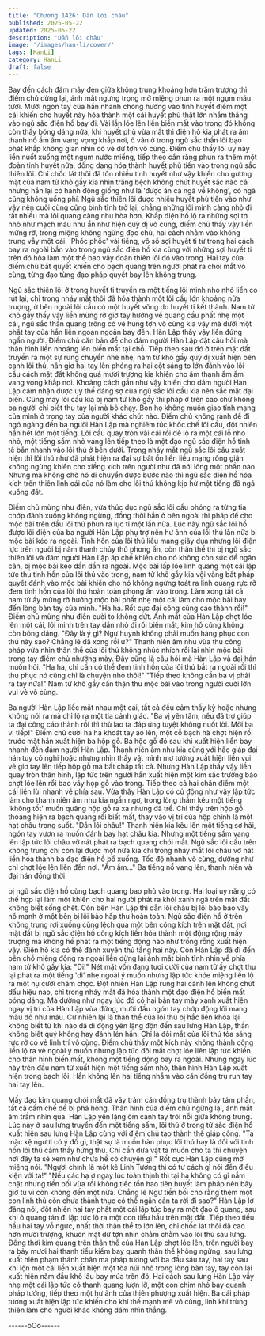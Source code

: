 ```yaml
---
title: "Chương 1426: Dẫn lôi châu"
published: 2025-05-22
updated: 2025-05-22
description: 'Dẫn lôi châu'
image: '/images/han-li/cover/'
tags: [HanLi]
category: HanLi
draft: false
---
```


Bay đến cách đám mây đen giữa không trung khoảng hơn trăm
trượng thì điếm chủ dừng lại, ánh mắt ngưng trọng mở miệng
phun ra một ngụm máu tươi.
Mười ngón tay của hắn nhanh chóng hướng vào tinh huyết điểm
một cái khiến cho huyết này hóa thành một cái huyết phù thật lớn
nhắm thẳng vào ngũ sắc điện hồ bay đi. Vài lần lóe lên liền biến
mất vào trong đó không còn thấy bóng dáng nữa, khi huyết phù
vừa mất thì điện hồ kia phát ra âm thanh nổ ầm ầm vang vọng
khắp nơi, ô vân ở trong ngũ sắc thần lôi bạo phát khắp không
gian nhìn có vẻ dữ tợn vô cùng.
Điếm chủ thấy lôi uy này liền nuốt xuống một ngụm nước miếng,
tiếp theo cắn răng phun ra thêm một đoàn tinh huyết nữa, đồng
dạng hóa thành huyết phù tiến vào trong ngũ sắc thiên lôi.
Chỉ chốc lát thôi đã tốn nhiều tinh huyết như vậy khiến cho gương
mặt của nam tử khô gầy kia nhìn trắng bệch không chút huyết sắc
nào cả nhưng hắn lại có hành động giống như là 'được ăn cả ngã
về không', có ngã cũng không uổng phí.
Ngũ sắc thiên lôi được nhiều huyết phù tiến vào như vậy nên cuối
cùng cũng bình tĩnh trở lại, chẳng những lôi minh càng nhỏ đi rất
nhiều mà lôi quang càng nhu hòa hơn. Khắp điện hồ lộ ra những
sợi tơ nhỏ như mạch máu như ẩn như hiện quỷ dị vô cùng, điếm
chủ thấy vậy liền mừng rỡ, trong miệng không ngừng đọc chú, hai
cách nhằm vào không trung vẫy một cái. 'Phốc phốc' vài tiếng, vô
số sợi huyết ti từ trong hai cách bay ra ngoài bắn vào trong ngũ
sắc điện hồ kia cùng với những sợi huyết ti trên đó hòa làm một
thể bao vây đoàn thiên lôi đó vào trong. Hai tay của điếm chủ bắt
quyết khiến cho bạch quang trên người phát ra chói mắt vô cùng,
từng đạo từng đạo pháp quyết bay lên không trung.

Ngũ sắc thiên lôi ở trong huyết ti truyền ra một tiếng lôi minh nho
nhỏ liền co rút lại, chỉ trong nháy mắt thôi đã hóa thành một lôi
cầu lớn khoảng nửa trượng, ở bên ngoài lôi cầu có một huyết
võng do huyết ti kết thành. Nam tử khô gầy thấy vậy liền mừng rỡ
giơ tay hướng về quang cầu phất nhẹ một cái, ngũ sắc thần
quang trông có vẻ hung tợn vô cùng kia vậy mà dưới một phất tay
của hắn liền ngoan ngoãn bay đến. Hàn Lập thấy vậy liền đứng
ngẩn người.
Điếm chủ căn bản để cho đám người Hàn Lập đặt câu hỏi mà
thân hình liền nhoáng lên biến mất tại chỗ.
Tiếp theo sau đó ở trên mặt đất truyền ra một sự rung chuyển nhè
nhẹ, nam tử khô gầy quỷ dị xuất hiện bên cạnh lôi thú, hắn giơ hai
tay lên phóng ra hai cột sáng to lớn đánh vào lôi cầu cách mặt đất
không quá mười trượng kia khiến cho âm thanh ầm ầm vang
vọng khắp nơi.
Khoảng cách gần như vậy khiến cho dám người Hàn Lập cảm
nhận được uy thế đáng sợ của ngũ sắc lôi cầu kia nên sắc mặt
đại biến.
Cũng may lôi cầu kia bị nam tử khô gầy thi pháp ở trên cao chứ
không ba người chỉ biết thu tay lại mà bỏ chạy. Bọn họ không
muốn giao tính mạng của mình ở trong tay của người khác chút
nào.
Điếm chủ không rảnh để đi ngó ngàng đến ba người Hàn Lập mà
nghiêm túc khốc chế lôi cầu, đột nhiên hắn hét lớn một tiếng.
Lôi cầu quay tròn vài cái rồi để lộ ra một cái lỗ nho nhỏ, một tiếng
sấm nhỏ vang lên tiếp theo là một đạo ngũ sắc điện hồ tinh tế bắn
nhanh vào lôi thú ở bên dưới.
Trong nháy mắt ngũ sắc lôi cầu xuất hiện thì lôi thú như đã phát
hiện ra đại sự bất ổn liền liều mạng rống giận không ngừng khiến
cho xiềng xích trên người như đã nới lỏng một phần nào. Nhưng
mà không chờ nó di chuyển được bước nào thì ngũ sắc điện hồ
hóa kích trên thiên linh cái của nó làm cho lôi thú không kịp hừ
một tiếng đã ngã xuống đất.

Điếm chủ mừng như điên, vừa thúc dục ngũ sắc lôi cầu phóng ra
từng tia chớp đánh xuống không ngừng, đồng thời hắn ở bên
ngoài thi pháp để cho mộc bài trên đầu lôi thú phun ra lục ti một
lần nữa.
Lúc này ngũ sắc lôi hồ được lôi điện của ba người Hàn Lập phụ
trợ nên hư ảnh của lôi thú lần nữa bị mộc bài kéo ra ngoài.
Tinh hồn của lôi thú liều mạng giãy dụa nhưng lôi điện lực trên
người bị năm thanh chủy thủ phong ấn, còn thân thể thì bị ngũ
sắc thiên lôi và đám người Hàn Lập áp chế khiến cho nó không
còn sức để ngăn cản, bị mộc bài kéo dần dần ra ngoài.
Mộc bài lấp lóe linh quang một cái lập tức thu tinh hồn của lôi thú
vào trong, nam tử khô gầy kia vội vàng bắt pháp quyết đánh vào
mộc bài khiến cho nó không ngừng toát ra linh quang rực rỡ đem
tinh hồn của lôi thú hoàn toàn phong ấn vào trong. Làm xong tất
cả nam tử ấy mừng rỡ hướng mộc bài phất nhẹ một cái làm cho
mộc bài bay đến lòng bàn tay của mình.
"Ha ha. Rốt cục đại công cũng cáo thành rồi!" Điếm chủ mừng
như điên cười to không dứt.
Ánh mắt của Hàn Lập chợt lóe lên một cái, lôi minh trên tay dần
nhỏ đi rồi biến mất, kim hồ cũng không còn bóng dáng.
"Đây là ý gì? Ngư huynh không phải muốn hàng phục con thú này
sao? Chẳng lẽ đã xong rồi ư?" Thanh niên âm nhu vừa thu công
pháp vừa nhìn thân thể của lôi thú không nhúc nhích rồi lại nhìn
mộc bài trong tay điếm chủ nhướng mày.
Đây cũng là câu hỏi mà Hàn Lập và đại hán muốn hỏi.
"Ha ha, chỉ cần có thể đem tinh hồn của lôi thú bắt ra ngoài rồi thì
thu phục nó cũng chỉ là chuyện nhỏ thôi!"
"Tiếp theo không cần ba vị phải ra tay nữa!" Nam tử khô gầy cẩn
thận thu mộc bài vào trong người cười lớn vui vẻ vô cùng.

Ba người Hàn Lập liếc mắt nhau một cái, tất cả đều cảm thấy kỳ
hoặc nhưng không nói ra mà chỉ lộ ra một tia cảnh giác.
"Ba vị yên tâm, nếu đã trợ giúp ta đại công cáo thành rồi thì thù
lao ta đáp ứng tuyệt không nuốt lời. Mời ba vị tiếp!" Điếm chủ cười
ha ha khoát tay áo lên, một cỗ bạch hà chợt hiện rồi trước mặt
hắn xuất hiện ba hộp gỗ.
Ba hộc gỗ đó sau khi xuất hiện liền bay nhanh đến đám người
Hàn Lập. Thanh niên âm nhu kia cùng với hắc giáp đại hán tuy có
nghi hoặc nhưng nhìn thấy vật mình mơ tưởng xuất hiện liền vui
vẻ giơ tay lên tiếp hộp gỗ mà bất chấp tất cả.
Nhưng Hàn Lập thấy vậy liền quay tròn thân hình, lập tức trên
người hắn xuất hiện một kim sắc trường bào chợt lóe lên rồi bao
vây họp gỗ vào trong. Tiếp theo cả hai chân điểm một cái liền lùi
nhanh về phía sau.
Vừa thấy Hàn Lập có cử động như vậy lập tức làm cho thanh niên
âm nhu kia ngẩn ngơ, trong lòng thầm kêu một tiếng 'không tốt'
muốn quăng hộp gỗ ra xa nhưng đã trể.
Chỉ thấy trên hộp gỗ thoáng hiện ra bạch quang rồi biết mất, thay
vào vị trí của hộp chính là một hạt châu trong suốt.
"Dẫn lôi châu!"
Thanh niên kia kêu lên một tiếng sợ hãi, ngón tay vươn ra muốn
đánh bay hạt châu kia.
Nhưng một tiếng sấm vang lên lập tức lôi châu vỡ nát phát ra
bạch quang chói mắt.
Ngũ sắc lôi cầu trên không trung chỉ còn lại được một nữa kia chỉ
trong nháy mắt lôi châu vỡ nát liền hóa thành ba đạo điện hồ bổ
xuống.
Tốc độ nhanh vô cùng, dường như chỉ chợt lóe lên liền đến nơi.
"Ầm ầm..." Ba tiếng nổ vang lên, thanh niên và đại hán đồng thời

bị ngũ sắc điện hồ cùng bạch quang bao phủ vào trong.
Hai loại uy năng có thể hợp lại làm một khiến cho hai người phát
ra khói xanh ngã trên mặt đất không biết sống chết.
Còn bên Hàn Lập thì dẫn lôi châu bị lôi bào bao vây nổ mạnh ở
một bên bị lôi bào hấp thu hoàn toàn. Ngũ sắc điện hồ ở trên
không trung rơi xuống cũng lệch qua một bên công kích trên mặt
đất, nơi mặt đất bị ngũ sắc điện hồ công kích liền hóa thành một
động rộng mấy trượng mà không hề phát ra một tiếng động nào
như trống rỗng xuất hiện vậy. Điện hồ kia có thể đánh xuyên thủ
tầng hai này.
Còn Hàn Lập đã đi đến bên chỗ miệng động ra ngoài liền dừng lại
ánh mắt bình tĩnh nhìn về phía nam tử khô gầy kia: "Di!" Nét mặt
vốn đang tươi cười của nam tử ấy chợt thu lại phát ra một tiếng
'di' nhẹ ngoài ý muốn nhưng lập tức khóe miệng liền lộ ra một nụ
cười châm chọc.
Đột nhiên Hàn Lập rung hai cánh lên không chút dấu hiệu nào, chỉ
trong nháy mắt đã hóa thành một đạo điện hồ biến mất bóng
dáng.
Mà dường như ngay lúc đó có hai bàn tay mày xanh xuất hiện
ngay vị trí của Hàn Lập vừa đứng, mười đầu ngón tay chớp động
lôi mang màu đỏ như máu.
Cư nhiên lại là thân thể của lôi thú bị hắc liên khóa lại không biết
từ khi nào dã di động yên lặng độn đến sau lưng Hàn Lập, thần
không biết quỷ không hay đánh lén hắn. Chỉ là đôi mắt của lôi thú
tỏa sáng rực rỡ có vẻ linh trí vô cùng.
Điếm chủ thấy một kích này không thành công liền lộ ra vẻ ngoài
ý muốn nhưng lập tức đôi mắt chợt lóe liên lập tức khiến cho thân
hình biến mất, không một tiếng động bay ra ngoài.
Nhưng ngay lúc này trên đầu nam tử xuất hiện một tiếng sấm
nhỏ, thân hình Hàn Lập xuất hiện trong bạch lôi. Hắn không lên
hai tiếng nhắm vào căn đồng trụ run tay hai tay lên.

Mấy đạo kim quang chói mắt đã vây trảm căn đồng trụ thành bảy
tám phần, tất cả cấm chế đề bị phá hỏng. Thân hình của điếm
chủ ngừng lại, ánh mắt âm trầm nhìn qua. Hàn Lập yên lặng ôm
cánh tay trôi nỗi giữa không trung.
Lúc này ở sau lưng truyền đến một tiếng sấm, lôi thú ở trong tứ
sắc điện hồ xuất hiện sau lưng Hàn Lập cùng với điếm chủ tạo
thành thế giáp công.
"Ta mặc kệ ngươi có ý đồ gì, thật sự là muốn hàn phục lôi thú hay
là đối với tinh hồn lôi thú cảm thấy hứng thú. Chỉ cần đưa vật ta
muốn cho ta thì chuyện nơi đây ta sẽ xem như chưa hề có chuyện
gì!" Rốt cục Hàn Lập cũng mở miệng nói. "Ngươi chính là một kẻ
Linh Tương thì có tư cách gì nói đến điều kiện với ta!"
"Nếu các hạ ở ngay lúc toàn thịnh thì tại hạ không có gì nắm chặt
nhưng tiền bối vừa rồi không tiếc tổn hao tiên huyết làm pháp nên
bây giờ tu vi còn không đến một nửa. Chẳng lẽ Ngư tiền bối cho
rằng thêm một con linh thú còn chưa thành thục có thể ngăn cản
ta rời đi sao?" Hàn Lập lơ đãng nói, đột nhiên hai tay phất một cái
lập tức bay ra một đạo ô quang, sau khi ô quang tán đi lập tức lộ
ra một con tiểu hầu trên mặt đất.
Tiếp theo tiểu hầu hai tay vỗ ngực, nhất thời thân thể to lớn lên,
chỉ chốc lát thôi đã cao hơn mười trượng, khuôn mặt dữ tợn nhìn
chằm chằm vào lôi thú sau lưng.
Đồng thời kim quang trên thân thể của Hàn Lập chợt lóe lên, trên
người bay ra bảy mươi hai thanh tiểu kiếm bay quanh thân thể
không ngừng, sau lưng xuất hiện phạm thánh chân ma pháp
tương với ba đầu sáu tay, hai tay sau khi lộn một cái liền xuất hiện
một tòa núi nhỏ trong lòng bàn tay, tay còn lại xuất hiện năm đầu
khô lâu bay múa trên đó.
Hai cách sau lưng Hàn Lập vẫy nhẹ một cái lập tức có thanh
quang lượn lờ, một con chim nhỏ bay quanh pháp tướng, tiếp
theo một hư ảnh của thiên phượng xuất hiện. Ba cái pháp tương
xuất hiện lập tức khiến cho khí thế mạnh mẽ vô cùng, linh khí
trùng thiên làm cho người khác không dám nhìn thẳng.

------oOo------

